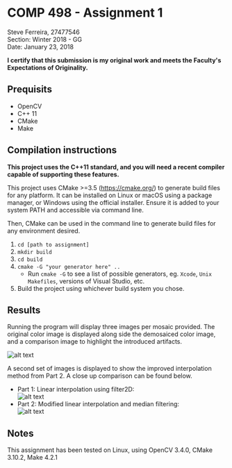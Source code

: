 # COMP 498 - Assignment 1
Steve Ferreira, 27477546  
Section: Winter 2018 - GG  
Date: January 23, 2018  

**I certify that this submission is my original work and meets the Faculty's Expectations of Originality.**

## Prequisits
- OpenCV
- C++ 11
- CMake
- Make

## Compilation instructions

**This project uses the C++11 standard, and you will need a recent compiler capable of supporting these features.**

This project uses CMake >=3.5 (https://cmake.org/) to generate build files for any platform. It can be installed on Linux or macOS using a package manager, or Windows using the official installer. Ensure it is added to your system PATH and accessible via command line.

Then, CMake can be used in the command line to generate build files for any environment desired.

1. `cd [path to assignment]`
2. `mkdir build`
3. `cd build`
4. `cmake -G "your generator here" ..`
    - Run `cmake -G` to see a list of possible generators, eg. `Xcode`, `Unix Makefiles`, versions of Visual Studio, etc.
5. Build the project using whichever build system you chose.

## Results
Running the program will display three images per mosaic provided. The original color image is displayed along side the demosaiced color image, and a comparison image to highlight the introduced artifacts.

![alt text][full]

A second set of images is displayed to show the improved interpolation method from Part 2. A close up comparison can be found below.
- Part 1: Linear interpolation using filter2D:  
	![alt text][p1-closeup]
- Part 2: Modified linear interpolation and median filtering:  
	![alt text][p2-closeup]

[full]: https://raw.githubusercontent.com/Shmeve/comp498-a1-demosaicing/master/images/readme/part1-results.png?token=AKNuRNEv2Y6Us6AiE9_9LYnsRuW17-e5ks5acOPLwA%3D%3D
[p1-closeup]: https://raw.githubusercontent.com/Shmeve/comp498-a1-demosaicing/master/images/readme/part1-differences.png?token=AKNuREvPXYovTfHhK6BXs_bbAX096nLsks5acOPiwA%3D%3D
[p2-closeup]: https://raw.githubusercontent.com/Shmeve/comp498-a1-demosaicing/master/images/readme/part2-differences.png?token=AKNuRIC3n3nMgXnPhJh5ick5HncNIEaNks5acOPhwA%3D%3D

## Notes
This assignment has been tested on Linux, using OpenCV 3.4.0, CMake 3.10.2, Make 4.2.1

